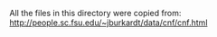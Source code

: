 All the files in this directory were copied from:
http://people.sc.fsu.edu/~jburkardt/data/cnf/cnf.html
